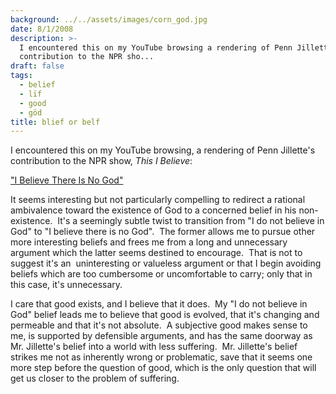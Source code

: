 ```yaml
---
background: ../../assets/images/corn_god.jpg
date: 8/1/2008
description: >-
  I encountered this on my YouTube browsing a rendering of Penn Jillette's
  contribution to the NPR sho...
draft: false
tags:
  - belief
  - lïf
  - good
  - göd
title: blief or belf
---
```

  
I encountered this on my YouTube browsing, a rendering of Penn Jillette's contribution to the NPR show, _This I Believe_:  
  
["I Believe There Is No God"](http://www.youtube.com/watch?v=U0hJRM8Xzvo)  
  
It seems interesting but not particularly compelling to redirect a rational ambivalence toward the existence of God to a concerned belief in his non-existence.  It's a seemingly subtle twist to transition from "I do not believe in God" to "I believe there is no God".  The former allows me to pursue other more interesting beliefs and frees me from a long and unnecessary argument which the latter seems destined to encourage.  That is not to suggest it's an  uninteresting or valueless argument or that I begin avoiding beliefs which are too cumbersome or uncomfortable to carry; only that in this case, it's unnecessary.  
  
I care that good exists, and I believe that it does.  My "I do not believe in God" belief leads me to believe that good is evolved, that it's changing and permeable and that it's not absolute.  A subjective good makes sense to me, is supported by defensible arguments, and has the same doorway as Mr. Jillette's belief into a world with less suffering.  Mr. Jillette's belief strikes me not as inherently wrong or problematic, save that it seems one more step before the question of good, which is the only question that will get us closer to the problem of suffering.  
